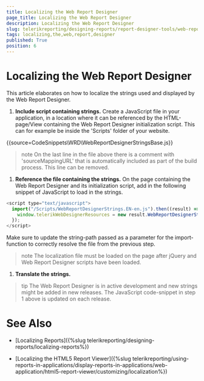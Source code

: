 ```yaml
---
title: Localizing the Web Report Designer
page_title: Localizing the Web Report Designer 
description: Localizing the Web Report Designer
slug: telerikreporting/designing-reports/report-designer-tools/web-report-designer/localizing-the-web-report-designer
tags: localizing,the,web,report,designer
published: True
position: 6
---
```


# Localizing the Web Report Designer

This article elaborates on how to localize the strings used and displayed by the Web Report Designer.

1. __Include script containing strings.__ Create a JavaScript file in your application, in a location where it can be referenced by the HTML-page/View containing the Web Report Designer initialization script. This can for example be inside the 'Scripts' folder of your website.             

{{source=CodeSnippets\WRD\WebReportDesignerStringsBase.js}}

   >note On the last line in the file above there is a comment with 'sourceMappingURL' that is automatically included as part of the build process. This line can be removed.

1. __Reference the file containing the strings.__ On the page containing the Web Report Designer and its initialization script, add in the following snippet of JavaScript to load in the strings.             

  ````js
<script type="text/javascript">
    import("/Scripts/WebReportDesignerStrings.EN-en.js").then((result) => {
      window.telerikWebDesignerResources = new result.WebReportDesignerStringsBase();
    });
  </script>
````

Make sure to update the string-path passed as a parameter for the import-function to correctly resolve the file from the previous step.

   >note The localization file must be loaded on the page after jQuery and Web Report Designer scripts have been loaded.

1. __Translate the strings.__ 

>tip The Web Report Designer is in active development and new strings might be added in new releases. The JavaScript code-snippet in step 1 above is updated on each release.


# See Also

 * [Localizing Reports]({%slug telerikreporting/designing-reports/localizing-reports%})

 * [Localizing the HTML5 Report Viewer]({%slug telerikreporting/using-reports-in-applications/display-reports-in-applications/web-application/html5-report-viewer/customizing/localization%})
